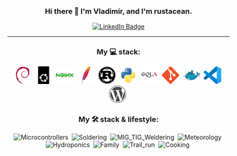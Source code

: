 
<div id="header" align="center">
<!--
  <img src="https://media.giphy.com/media/M9gbBd9nbDrOTu1Mqx/giphy.gif" width="100"/>
-->

  ### Hi there 👋   I'm Vladimir, and I'm rustacean. 

  <a href="www.linkedin.com/in/vladimir-ermakov-806a0185">
    <img src="https://img.shields.io/badge/LinkedIn-blue?style=for-the-badge&logo=linkedin&logoColor=white" alt="LinkedIn Badge"/>
  </a>

</div>

---

<div id="stack" align="center">

### My :computer: stack:
<img src= "https://github.com/devicons/devicon/blob/master/icons/debian/debian-original.svg" title="Debian" alt="Debian" width="40" height="40"/>&nbsp;
<img src= "https://github.com/devicons/devicon/blob/master/icons/ubuntu/ubuntu-plain.svg" title="ubuntu" alt="ubuntu" width="40" height="40"/>&nbsp;
<img src= "https://github.com/devicons/devicon/blob/master/icons/nginx/nginx-original.svg" title="Nginx" alt="Nginx" width="40" height="40"/>&nbsp;
<img src= "https://github.com/devicons/devicon/blob/master/icons/apache/apache-original.svg" title="apache" alt="apache" width="40" height="40"/>&nbsp;
<img src= "https://github.com/devicons/devicon/blob/master/icons/rust/rust-plain.svg" title="Rust" alt="Rust" width="40" height="40"/>&nbsp;
<img src= "https://github.com/devicons/devicon/blob/master/icons/python/python-original.svg" title="Python" alt="Pyrhon" width="40" height="40"/>&nbsp;
<img src= "https://github.com/devicons/devicon/blob/master/icons/sqlalchemy/sqlalchemy-original.svg" title="sqlalchemy" alt="sqlalchemy" width="40" height="40"/>&nbsp;
<img src= "https://github.com/devicons/devicon/blob/master/icons/git/git-original.svg" title="git" alt="git" width="40" height="40"/>&nbsp;
<img src= "https://github.com/devicons/devicon/blob/master/icons/docker/docker-original.svg" title="docker" alt="docker" width="40" height="40"/>&nbsp;
<img src= "https://github.com/devicons/devicon/blob/master/icons/vscode/vscode-original.svg" title="vscode" alt="vscode" width="40" height="40"/>&nbsp;
<img src= "https://github.com/devicons/devicon/blob/master/icons/wordpress/wordpress-plain.svg" title="wordpress" alt="wordpress" width="40" height="40"/>&nbsp;

### My :hammer_and_wrench: stack & lifestyle: 

<img src= "https://cdn-icons-png.flaticon.com/128/5912/5912934.png" title="Microcontrollers" alt="Microcontrollers" width="40" height="40"/>&nbsp;
<img src= "https://cdn-icons-png.flaticon.com/128/12730/12730471.png" title="Soldering" alt="Soldering" width="40" height="40"/>&nbsp;
<img src= "https://cdn-icons-png.flaticon.com/128/5059/5059316.png" title="MIG_TIG_Weldering" alt="MIG_TIG_Weldering" width="40" height="40"/>&nbsp;
<img src= "https://cdn-icons-png.flaticon.com/128/2649/2649783.png" title="Meteorology" alt="Meteorology" width="40" height="40"/>&nbsp;
<img src= "https://cdn-icons-png.flaticon.com/128/1925/1925629.png" title="Hydroponics" alt="Hydroponics" width="40" height="40"/>&nbsp;
<img src= "https://cdn-icons-png.flaticon.com/128/2173/2173832.png" title="Family" alt="Family" width="40" height="40"/>&nbsp;
<img src= "https://cdn-icons-png.flaticon.com/128/12893/12893053.png" title="Trail_run" alt="Trail_run" width="40" height="40"/>&nbsp;
<img src= "https://cdn-icons-png.flaticon.com/128/450/450064.png" title="Cooking" alt="Cooking" width="40" height="40"/>&nbsp;


</div>

<!--

https://github.com/devicons/devicon/blob/master/icons/arduino/arduino-plain.svg
https://github.com/devicons/devicon/blob/master/icons/debian/debian-original.svg

https://github.com/devicons/devicon/blob/master/icons/rust/rust-plain.svg
https://github.com/devicons/devicon/blob/master/icons/python/python-original.svg


**VladimirSonoErmakov/VladimirSonoErmakov** is a ✨ _special_ ✨ repository because its `README.md` (this file) appears on your GitHub profile.

Here are some ideas to get you started:

- 🔭 I’m currently working on ...
- 🌱 I’m currently learning ...
- 👯 I’m looking to collaborate on ...
- 🤔 I’m looking for help with ...
- 💬 Ask me about ...
- 📫 How to reach me: ...
- 😄 Pronouns: ...
- ⚡ Fun fact: ...





-->
